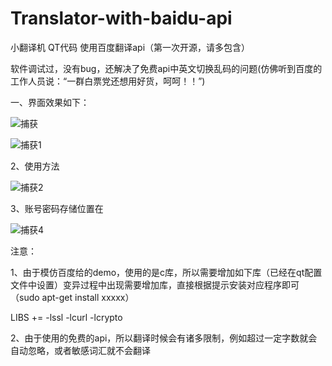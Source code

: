 # Translator-with-baidu-api
小翻译机 QT代码 使用百度翻译api（第一次开源，请多包含）

软件调试过，没有bug，还解决了免费api中英文切换乱码的问题(仿佛听到百度的工作人员说：“一群白票党还想用好货，呵呵！！”)

一、界面效果如下：

  ![捕获](https://user-images.githubusercontent.com/95950085/163393389-8c6e5c01-4054-45d6-9b49-5ea9fba01787.PNG)
  
![捕获1](https://user-images.githubusercontent.com/95950085/163393421-4998c679-7cf2-44cf-97a3-2484f1925ded.PNG)


2、使用方法

 ![捕获2](https://user-images.githubusercontent.com/95950085/163393442-f22cf06c-a7ba-4ba3-b5a0-adac76666ea8.PNG)
 
 
3、账号密码存储位置在

 ![捕获4](https://user-images.githubusercontent.com/95950085/163393465-ee63b0d5-4d7f-44a1-8c36-e1b4b7980542.PNG)
 
 
注意：

1、由于模仿百度给的demo，使用的是c库，所以需要增加如下库（已经在qt配置文件中设置）变异过程中出现需要增加库，直接根据提示安装对应程序即可（sudo apt-get install xxxxx）

LIBS += -lssl -lcurl -lcrypto

2、由于使用的免费的api，所以翻译时候会有诸多限制，例如超过一定字数就会自动忽略，或者敏感词汇就不会翻译

